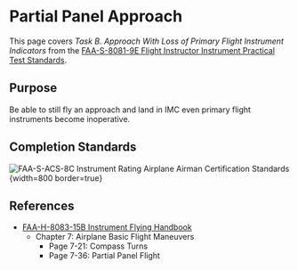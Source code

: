 # Partial Panel Approach

This page covers *Task B. Approach With Loss of Primary Flight Instrument Indicators* from the [FAA-S-8081-9E Flight Instructor Instrument Practical Test Standards](https://www.faa.gov/training_testing/testing/acs/cfi_instrument_pts_9.pdf).

## Purpose

Be able to still fly an approach and land in IMC even primary flight instruments become inoperative.

<!--@include: ./docs/src/includes/emergencies/ifr-equipment-failure.md | shift:1-->
<!--@include: ./docs/src/includes/emergencies/partial-panel-approach.md | shift:1-->

## Completion Standards

![[FAA-S-ACS-8C Instrument Rating Airplane Airman Certification Standards](https://www.faa.gov/training_testing/testing/acs/instrument_rating_airplane_acs_8.pdf)](/img/faa-s-acs-8c/faa-s-acs-8c-vii-d-partial-panel-approach.png){width=800 border=true}

## References

* [FAA-H-8083-15B Instrument Flying Handbook](https://www.faa.gov/sites/faa.gov/files/regulations_policies/handbooks_manuals/aviation/FAA-H-8083-15B.pdf)
  * Chapter 7: Airplane Basic Flight Maneuvers
    * Page 7-21: Compass Turns
    * Page 7-36: Partial Panel Flight
